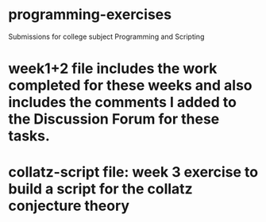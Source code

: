 # programming-exercises
Submissions for college subject Programming and Scripting
# week1+2 file includes the work completed for these weeks and also includes the comments I added to the Discussion Forum for these tasks.
# collatz-script file: week 3 exercise to build a script for the collatz conjecture theory

